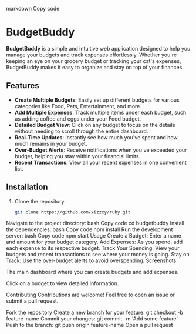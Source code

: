 markdown
Copy code
# BudgetBuddy

**BudgetBuddy** is a simple and intuitive web application designed to help you manage your budgets and track expenses effortlessly. Whether you're keeping an eye on your grocery budget or tracking your cat's expenses, BudgetBuddy makes it easy to organize and stay on top of your finances.

## Features

- **Create Multiple Budgets**: Easily set up different budgets for various categories like Food, Pets, Entertainment, and more.
- **Add Multiple Expenses**: Track multiple items under each budget, such as adding coffee and eggs under your Food budget.
- **Detailed Budget View**: Click on any budget to focus on the details without needing to scroll through the entire dashboard.
- **Real-Time Updates**: Instantly see how much you've spent and how much remains in your budget.
- **Over-Budget Alerts**: Receive notifications when you've exceeded your budget, helping you stay within your financial limits.
- **Recent Transactions**: View all your recent expenses in one convenient list.

## Installation

1. Clone the repository:
   ```bash
   git clone https://github.com/xizzxy/ruby.git
Navigate to the project directory:
bash
Copy code
cd budgetbuddy
Install the dependencies:
bash
Copy code
npm install
Run the development server:
bash
Copy code
npm start
Usage
Create a Budget: Enter a name and amount for your budget category.
Add Expenses: As you spend, add each expense to its respective budget.
Track Your Spending: View your budgets and recent transactions to see where your money is going.
Stay on Track: Use the over-budget alerts to avoid overspending.
Screenshots

The main dashboard where you can create budgets and add expenses.


Click on a budget to view detailed information.

Contributing
Contributions are welcome! Feel free to open an issue or submit a pull request.

Fork the repository
Create a new branch for your feature: git checkout -b feature-name
Commit your changes: git commit -m 'Add some feature'
Push to the branch: git push origin feature-name
Open a pull request
